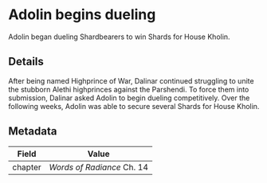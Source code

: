 # Adolin begins dueling
Adolin began dueling Shardbearers to win Shards for House Kholin.

## Details
After being named Highprince of War, Dalinar continued struggling to unite the stubborn Alethi highprinces against the Parshendi. To force them into submission, Dalinar asked Adolin to begin dueling competitively. Over the following weeks, Adolin was able to secure several Shards for House Kholin.

## Metadata
| Field | Value |
| ----- | ----- |
| chapter | *Words of Radiance* Ch. 14 |
